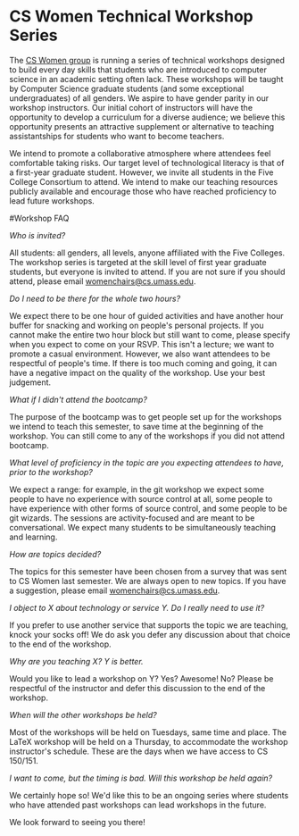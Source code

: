 # CS Women Technical Workshop Series


The [CS Women group](http://cics.umass.edu/~women) is running a series of technical workshops designed to build 
every day skills that students who are introduced to computer science in an 
academic setting often lack. These workshops will be taught by Computer Science 
graduate students (and some exceptional undergraduates) of all genders. We 
aspire to have gender parity in our workshop instructors. Our initial cohort 
of instructors will have the opportunity to develop a curriculum for a diverse 
audience; we believe this opportunity presents an attractive supplement or 
alternative to teaching assistantships for students who want to become 
teachers.

We intend to promote a collaborative atmosphere where attendees feel 
comfortable taking risks. Our target level of technological literacy is that 
of a first-year graduate student. However, we invite all students in the Five 
College Consortium to attend. We intend to make our teaching resources 
publicly available and encourage those who have reached proficiency to lead 
future workshops.

#Workshop FAQ

*Who is invited?*

All students: all genders, all levels, anyone affiliated with the Five Colleges. The workshop series is targeted at the skill level of first year graduate students, but everyone is invited to attend. If you are not sure if you should attend, please email womenchairs@cs.umass.edu.
 
*Do I need to be there for the whole two hours?*

We expect there to be one hour of guided activities and have another hour buffer for snacking and working on people's personal projects. If you cannot make the entire two hour block but still want to come, please specify when you expect to come on your RSVP. This isn't a lecture; we want to promote a casual environment. However, we also want attendees to be respectful of people's time. If there is too much coming and going, it can have a negative impact on the quality of the workshop. Use your best judgement. 
 
*What if I didn't attend the bootcamp?*

The purpose of the bootcamp was to get people set up for the workshops we intend to teach this semester, to save time at the beginning of the workshop. You can still come to any of the workshops if you did not attend bootcamp.

*What level of proficiency in the topic are you expecting attendees to have, prior to the workshop?*

We expect a range: for example, in the git workshop we expect some people to have no experience with source control at all, some people to have experience with other forms of source control, and some people to be git wizards. The sessions are activity-focused and are meant to be conversational. We expect many students to be simultaneously teaching and learning.
 
*How are topics decided?*

The topics for this semester have been chosen from a survey that was sent to CS Women last semester. We are always open to new topics. If you have a suggestion, please email womenchairs@cs.umass.edu.
 
*I object to X about technology or service Y. Do I really need to use it?*

If you prefer to use another service that supports the topic we are teaching, knock your socks off! We do ask you defer any discussion about that choice to the end of the workshop. 
 
*Why are you teaching X? Y is better.*

Would you like to lead a workshop on Y? Yes? Awesome! No? Please be respectful of the instructor and defer this discussion to the end of the workshop.
 
*When will the other workshops be held?*

Most of the workshops will be held on Tuesdays, same time and place. The LaTeX workshop will be held on a Thursday, to accommodate the workshop instructor's schedule. These are the days when we have access to CS 150/151.
 
*I want to come, but the timing is bad. Will this workshop be held again?*

We certainly hope so! We'd like this to be an ongoing series where students who have attended past workshops can lead workshops in the future. 
 
We look forward to seeing you there!
